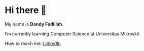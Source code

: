 # Hi there 👋

My name is **Dandy Fadillah**.

 I’m currently learning Computer Science at Universitas Mikroskil

 How to reach me: [LinkedIn](https://www.linkedin.com/in/dandyfadillah/)


